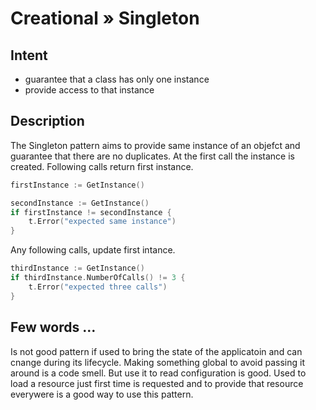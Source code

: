 # Creational » Singleton

## Intent

 - guarantee that a class has only one instance
 - provide access to that instance

## Description

The Singleton pattern aims to provide same instance of an objefct and guarantee that there are no duplicates. At the first call the instance is created. Following calls return first instance.

```go
firstInstance := GetInstance()

secondInstance := GetInstance()
if firstInstance != secondInstance {
	t.Error("expected same instance")
}
```

Any following calls, update first intance.

```go
thirdInstance := GetInstance()
if thirdInstance.NumberOfCalls() != 3 {
	t.Error("expected three calls")
}
```

## Few words …

Is not good pattern if used to bring the state of the applicatoin and can cnange during its lifecycle. Making something global to avoid passing it around is a code smell. But use it to read configuration is good. Used to load a resource just first time is requested and to provide that resource everywere is a good way to use this pattern.

